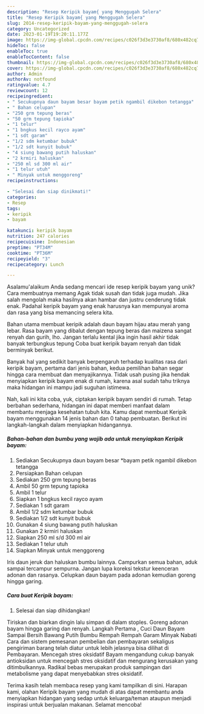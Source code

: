 ```yaml
---
description: "Resep Keripik bayam{ yang Menggugah Selera"
title: "Resep Keripik bayam{ yang Menggugah Selera"
slug: 2014-resep-keripik-bayam-yang-menggugah-selera
category: Uncategorized
date: 2023-01-19T19:20:11.177Z
image: https://img-global.cpcdn.com/recipes/c026f3d3e3730af8/680x482cq70/keripik-bayam-foto-resep-utama.jpg
hideToc: false
enableToc: true
enableTocContent: false
thumbnail: https://img-global.cpcdn.com/recipes/c026f3d3e3730af8/680x482cq70/keripik-bayam-foto-resep-utama.jpg
cover: https://img-global.cpcdn.com/recipes/c026f3d3e3730af8/680x482cq70/keripik-bayam-foto-resep-utama.jpg
author: Admin
authorAv: notfound
ratingvalue: 4.7
reviewcount: 12
recipeingredient:
- " Secukupnya daun bayam besar bayam petik ngambil dikebon tetangga"
- " Bahan celupan"
- "250 grm tepung beras"
- "50 grm tepung tapioka"
- "1 telur"
- "1 bngkus kecil rayco ayam"
- "1 sdt garam"
- "1/2 sdm ketumbar bubuk"
- "1/2 sdt kunyit bubuk"
- "4 siung bawang putih haluskan"
- "2 krmiri haluskan"
- "250 ml sd 300 ml air"
- "1 telur utuh"
- " Minyak untuk menggoreng"
recipeinstructions:

- "Selesai dan siap dinikmati!"
categories:
- Resep
tags:
- keripik
- bayam

katakunci: keripik bayam 
nutrition: 247 calories
recipecuisine: Indonesian
preptime: "PT34M"
cooktime: "PT36M"
recipeyield: "3"
recipecategory: Lunch

---
```



Asalamu'alaikum Anda sedang mencari ide resep keripik bayam yang unik? Cara membuatnya memang Agak tidak susah dan tidak juga mudah. Jika salah mengolah maka hasilnya akan hambar dan justru cenderung tidak enak. Padahal keripik bayam yang enak harusnya kan mempunyai aroma dan rasa yang bisa memancing selera kita.


Bahan utama membuat keripik adalah daun bayam hijau atau merah yang lebar. Rasa bayam yang dibalut dengan tepung beras dan maizena sangat renyah dan gurih, lho. Jangan terlalu kental jika ingin hasil akhir tidak banyak terbungkus tepung Coba buat keripik bayam renyah dan tidak berminyak berikut.

Banyak hal yang sedikit banyak berpengaruh terhadap kualitas rasa dari keripik bayam, pertama dari jenis bahan, kedua pemilihan bahan segar hingga cara membuat dan menyajikannya. Tidak usah pusing jika hendak menyiapkan keripik bayam enak di rumah, karena asal sudah tahu triknya maka hidangan ini mampu jadi suguhan istimewa.


Nah, kali ini kita coba, yuk, ciptakan keripik bayam sendiri di rumah. Tetap berbahan sederhana, hidangan ini dapat memberi manfaat dalam membantu menjaga kesehatan tubuh kita. Kamu dapat membuat Keripik bayam menggunakan 14 jenis bahan dan 0 tahap pembuatan. Berikut ini langkah-langkah dalam menyiapkan hidangannya.

<!--inarticleads1-->

##### Bahan-bahan dan bumbu yang wajib ada untuk menyiapkan Keripik bayam:

1. Sediakan  Secukupnya daun bayam besar *bayam petik ngambil dikebon tetangga
1. Persiapkan  Bahan celupan
1. Sediakan 250 grm tepung beras
1. Ambil 50 grm tepung tapioka
1. Ambil 1 telur
1. Siapkan 1 bngkus kecil rayco ayam
1. Sediakan 1 sdt garam
1. Ambil 1/2 sdm ketumbar bubuk
1. Sediakan 1/2 sdt kunyit bubuk
1. Gunakan 4 siung bawang putih haluskan
1. Gunakan 2 krmiri haluskan
1. Siapkan 250 ml s/d 300 ml air
1. Sediakan 1 telur utuh
1. Siapkan  Minyak untuk menggoreng


Iris daun jeruk dan haluskan bumbu lainnya. Campurkan semua bahan, aduk sampai tercampur sempurna. Jangan lupa koreksi tekstur keenceran adonan dan rasanya. Celupkan daun bayam pada adonan kemudian goreng hingga garing. 

<!--inarticleads2-->

##### Cara buat Keripik bayam:


1. Selesai dan siap dihidangkan!

Tiriskan dan biarkan dingin lalu simpan di dalam stoples. Goreng adonan bayam hingga garing dan renyah. Langkah Pertama , Cuci Daun Bayam Sampai Bersih Bawang Putih Bumbu Rempah Rempah Garam Minyak Nabati Cara dan sistem pemesanan pembelian dan pembayaran sekaligus pengiriman barang telah diatur untuk lebih jelasnya bisa dilihat di Pembayaran. Mencegah stres oksidatif Bayam mengandung cukup banyak antioksidan untuk mencegah stres oksidatif dan mengurang kerusakan yang ditimbulkannya. Radikal bebas merupakan produk sampingan dari metabolisme yang dapat menyebabkan stres oksidatif. 

Terima kasih telah membaca resep yang kami tampilkan di sini. Harapan kami, olahan Keripik bayam yang mudah di atas dapat membantu anda menyiapkan hidangan yang sedap untuk keluarga/teman ataupun menjadi inspirasi untuk berjualan makanan. Selamat mencoba!
